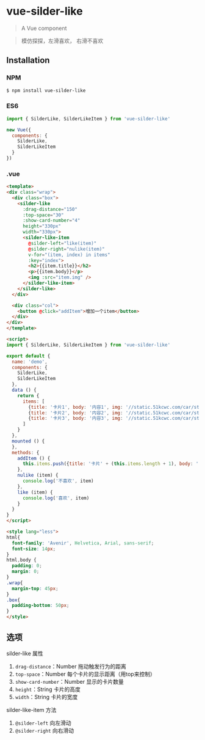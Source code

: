# vue-silder-like

> A Vue component

> 模仿探探，左滑喜欢， 右滑不喜欢

## Installation

### NPM
```bash
$ npm install vue-silder-like
```

### ES6
```js
import { SilderLike, SilderLikeItem } from 'vue-silder-like'

new Vue({
  components: {
    SilderLike,
    SilderLikeItem
  }
})
```


### .vue
```html
<template>
<div class="wrap">
  <div class="box">
    <silder-like 
      :drag-distance="150" 
      :top-space="30" 
      :show-card-number="4"
      height="330px" 
      width="330px">
      <silder-like-item 
        @silder-left="like(item)" 
        @silder-right="nulike(item)" 
        v-for="(item, index) in items" 
        :key="index">
        <h2>{{item.title}}</h2>
        <p>{{item.body}}</p>
        <img :src="item.img" />
      </silder-like-item>
    </silder-like>
  </div>

  <div class="col">
    <button @click="addItem">增加一个item</button>
  </div>
</div>
</template>

<script>
import { SilderLike, SilderLikeItem } from 'vue-silder-like'

export default {
  name: 'demo',
  components: {
    SilderLike,
    SilderLikeItem
  },
  data () {
    return {
      items: [
        {title: '卡片1', body: '内容1', img: '//static.51kcwc.com/car/static/activity/spring/zunyi/h1@2x.png'},
        {title: '卡片2', body: '内容2', img: '//static.51kcwc.com/car/static/activity/spring/zunyi/h1@2x.png'},
        {title: '卡片3', body: '内容3', img: '//static.51kcwc.com/car/static/activity/spring/zunyi/h1@2x.png'}
      ]
    }
  },
  mounted () {
  },
  methods: {
    addItem () {
      this.items.push({title: '卡片' + (this.items.length + 1), body: '卡片' + (this.items.length + 1), img: '//static.51kcwc.com/car/static/activity/spring/zunyi/h1@2x.png'})
    },
    nulike (item) {
      console.log('不喜欢', item)
    },
    like (item) {
      console.log('喜欢', item)
    }
  }
}
</script>

<style lang="less">
html{
  font-family: 'Avenir', Helvetica, Arial, sans-serif;
  font-size: 14px;
}
html,body {
  padding: 0;
  margin: 0;
}
.wrap{
  margin-top: 45px;
}
.box{
  padding-bottom: 50px;
}
</style>
```

## 选项
silder-like 属性
1. `drag-distance`：Number 拖动触发行为的距离
2. `top-space`：Number 每个卡片的显示距离（用top来控制）
3. `show-card-number`：Number 显示的卡片数量
4. `height`：String 卡片的高度
5. `width`：String 卡片的宽度

silder-like-item 方法
1. `@silder-left` 向左滑动
2. `@silder-right` 向右滑动